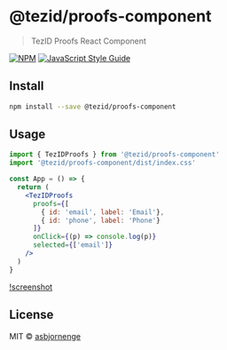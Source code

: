 # @tezid/proofs-component

> TezID Proofs React Component

[![NPM](https://img.shields.io/npm/v/tezid-proofs-component.svg)](https://www.npmjs.com/package/tezid-proofs-component) [![JavaScript Style Guide](https://img.shields.io/badge/code_style-standard-brightgreen.svg)](https://standardjs.com)

## Install

```bash
npm install --save @tezid/proofs-component
```

## Usage

```jsx
import { TezIDProofs } from '@tezid/proofs-component'
import '@tezid/proofs-component/dist/index.css'

const App = () => {
  return (
    <TezIDProofs 
      proofs={[
        { id: 'email', label: 'Email'}, 
        { id: 'phone', label: 'Phone'}
      ]} 
      onClick={(p) => console.log(p)} 
      selected={['email']}
    />
  )
}
```

[!screenshot](screenshot.png?raw=true "Screenshot")

## License

MIT © [asbjornenge](https://github.com/asbjornenge)
